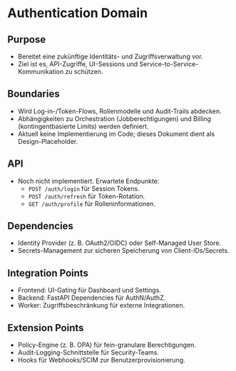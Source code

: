 # Authentication Domain

## Purpose
- Bereitet eine zukünftige Identitäts- und Zugriffsverwaltung vor.
- Ziel ist es, API-Zugriffe, UI-Sessions und Service-to-Service-Kommunikation zu schützen.

## Boundaries
- Wird Log-in-/Token-Flows, Rollenmodelle und Audit-Trails abdecken.
- Abhängigkeiten zu Orchestration (Jobberechtigungen) und Billing (kontingentbasierte Limits) werden definiert.
- Aktuell keine Implementierung im Code; dieses Dokument dient als Design-Placeholder.

## API
- Noch nicht implementiert. Erwartete Endpunkte:
  - `POST /auth/login` für Session Tokens.
  - `POST /auth/refresh` für Token-Rotation.
  - `GET /auth/profile` für Rolleninformationen.

## Dependencies
- Identity Provider (z. B. OAuth2/OIDC) oder Self-Managed User Store.
- Secrets-Management zur sicheren Speicherung von Client-IDs/Secrets.

## Integration Points
- Frontend: UI-Gating für Dashboard und Settings.
- Backend: FastAPI Dependencies für AuthN/AuthZ.
- Worker: Zugriffsbeschränkung für externe Integrationen.

## Extension Points
- Policy-Engine (z. B. OPA) für fein-granulare Berechtigungen.
- Audit-Logging-Schnittstelle für Security-Teams.
- Hooks für Webhooks/SCIM zur Benutzerprovisionierung.
